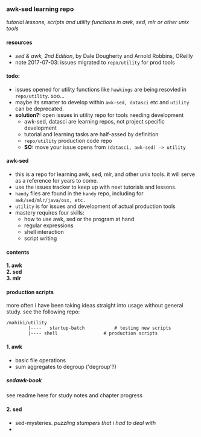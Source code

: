 ### awk-sed learning repo
*tutorial lessons, scripts and utility functions in awk, sed, mlr or other unix tools*

#### resources
- *sed & awk, 2nd Edition*, by Dale Dougherty and Arnold Robbins, OReilly 
- note 2017-07-03: issues migrated to `repo/utility` for prod tools

#### todo:
- issues opened for utility functions like `hawkings` are being resovled in `repo/utility`. soo...
- maybe its smarter to develop within `awk-sed, datasci` etc and `utility` can be deprecated.
- **solution?:** open issues in utility repo for tools needing development
	+ awk-sed, datasci are learning repos, not project specific development
	+ tutorial and learning tasks are half-assed by definition
	+ `repo/utility` production code repo
	+ **SO:** move your issue opens from `(datasci, awk-sed) -> utility`

#### awk-sed
- this is a repo for learning awk, sed, mlr, and other unix tools.  it will serve as a reference for years to come.
- use the issues tracker to keep up with next tutorials and lessons.
- `handy` files are found in the `handy` repo, including for `awk/sed/mlr/java/osx, etc.`
- `utility` is for issues and development of actual production tools
- mastery requires four skills:
	+ how to use awk, sed or the program at hand
	+ regular expressions
	+ shell interaction
	+ script writing

#### contents
**1. awk**  
**2. sed**  
**3. mlr**  

#### production scripts
more often i have been taking ideas straight into usage without general study.  see the following repo:

	/mahiki/utility
			|----	startup-batch			# testing new scripts
			|---- shell					# production scripts

#### 1. awk
- basic file operations
- sum aggregates to degroup ('degroup'?)

##### sedawk-book
see readme here for study notes and chapter progress

#### 2. sed
- sed-mysteries. *puzzling stumpers that i had to deal with*
- 



